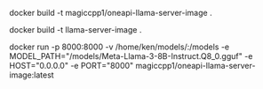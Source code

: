 docker build -t magiccpp1/oneapi-llama-server-image .

docker build -t llama-server-image .

docker run -p 8000:8000 -v /home/ken/models/:/models  -e MODEL_PATH="/models/Meta-Llama-3-8B-Instruct.Q8_0.gguf" -e HOST="0.0.0.0" -e PORT="8000" magiccpp1/oneapi-llama-server-image:latest

